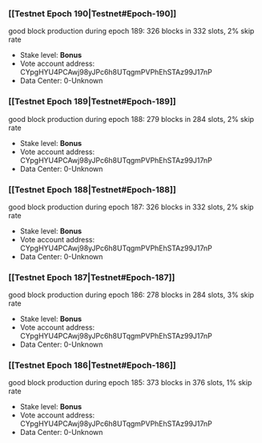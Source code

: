 ### [[Testnet Epoch 190|Testnet#Epoch-190]]
good block production during epoch 189: 326 blocks in 332 slots, 2% skip rate
* Stake level: **Bonus** 
* Vote account address: CYpgHYU4PCAwj98yJPc6h8UTqgmPVPhEhSTAz99J17nP
* Data Center: 0-Unknown
### [[Testnet Epoch 189|Testnet#Epoch-189]]
good block production during epoch 188: 279 blocks in 284 slots, 2% skip rate
* Stake level: **Bonus** 
* Vote account address: CYpgHYU4PCAwj98yJPc6h8UTqgmPVPhEhSTAz99J17nP
* Data Center: 0-Unknown
### [[Testnet Epoch 188|Testnet#Epoch-188]]
good block production during epoch 187: 326 blocks in 332 slots, 2% skip rate
* Stake level: **Bonus** 
* Vote account address: CYpgHYU4PCAwj98yJPc6h8UTqgmPVPhEhSTAz99J17nP
* Data Center: 0-Unknown
### [[Testnet Epoch 187|Testnet#Epoch-187]]
good block production during epoch 186: 278 blocks in 284 slots, 3% skip rate
* Stake level: **Bonus** 
* Vote account address: CYpgHYU4PCAwj98yJPc6h8UTqgmPVPhEhSTAz99J17nP
* Data Center: 0-Unknown
### [[Testnet Epoch 186|Testnet#Epoch-186]]
good block production during epoch 185: 373 blocks in 376 slots, 1% skip rate
* Stake level: **Bonus** 
* Vote account address: CYpgHYU4PCAwj98yJPc6h8UTqgmPVPhEhSTAz99J17nP
* Data Center: 0-Unknown